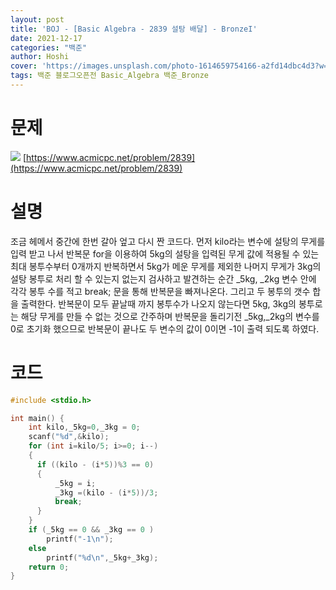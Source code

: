 ```yaml
---
layout: post
title: 'BOJ - [Basic Algebra - 2839 설탕 배달] - BronzeI'
date: 2021-12-17
categories: "백준"
author: Hoshi
cover: 'https://images.unsplash.com/photo-1614659754166-a2fd14dbc4d3?w=1600&q=900'
tags: 백준 블로그오픈전 Basic_Algebra 백준_Bronze
---
```


# 문제 
![]({{site.url}}/assets/img/posts_img/2839.png)
[https://www.acmicpc.net/problem/2839](https://www.acmicpc.net/problem/2839)

# 설명

조금 헤메서 중간에 한번 갈아 엎고 다시 짠 코드다.
먼저 kilo라는 변수에 설탕의 무게를 입력 받고 나서 반복문 for을 이용하여 5kg의 설탕을 입력된 무게 값에 적용될 수 있는 최대 봉투수부터 0개까지 반복하면서 5kg가 메운 무게를 제외한 나머지 무게가 3kg의 설탕 봉투로 처리 할 수 있는지 없는지 검사하고 발견하는 순간 _5kg, _2kg 변수 안에 각각 봉투 수를 적고 break; 문을 통해 반복문을 빠져나온다. 그리고 두 봉투의 갯수 합을 출력한다. 반복문이 모두 끝날때 까지 봉투수가 나오지 않는다면 5kg, 3kg의 봉투로는 해당 무게를 만들 수 없는 것으로 간주하며 반복문을 돌리기전 _5kg,_2kg의 변수를 0로 초기화 했으므로 반복문이 끝나도 두 변수의 값이 0이면 -1이 출력 되도록 하였다.

# 코드

```c
#include <stdio.h>

int main() {
    int kilo,_5kg=0,_3kg = 0;
    scanf("%d",&kilo);
    for (int i=kilo/5; i>=0; i--)
    {
      if ((kilo - (i*5))%3 == 0)
      {
          _5kg = i;
          _3kg =(kilo - (i*5))/3;
          break;
      }
    }
    if (_5kg == 0 && _3kg == 0 )
        printf("-1\n");
    else
        printf("%d\n",_5kg+_3kg);
    return 0;
}

```